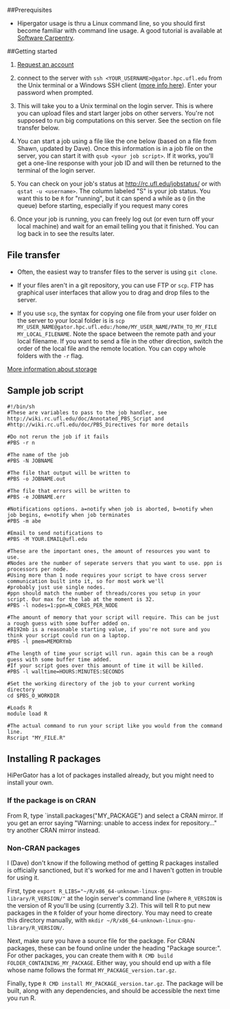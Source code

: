 ##Prerequisites
* Hipergator usage is thru a Linux command line, so you should first become familiar with command line usage. A good tutorial is available at [Software Carpentry](http://swcarpentry.github.io/shell-novice/02-create.html). 

##Getting started
1. [Request an account](http://www.rc.ufl.edu/help/account-request/)

2. connect to the server with `ssh <YOUR_USERNAME>@gator.hpc.ufl.edu` from the Unix terminal or a Windows SSH client ([more info here](http://wiki.hpc.ufl.edu/doc/Getting_Started)). Enter your password when prompted.

3. This will take you to a Unix terminal on the login server.  This is where you can upload files and start larger jobs on other servers. You're not supposed to run big computations on this server. See the section on file transfer below. 

4. You can start a job using a file like the one below (based on a file from Shawn, updated by Dave). Once this information is in a job file on the server, you can start it with `qsub <your job script>`. If it works, you'll get a one-line response with your job ID and will then be returned to the terminal of the login server.

5. You can check on your job's status at http://rc.ufl.edu/jobstatus/ or with `qstat -u <username>`. The column labeled "S" is your job status. You want this to be `R` for "running", but it can spend a while as `Q` (in the queue) before starting, especially if you request many cores

6. Once your job is running, you can freely log out (or even turn off your local machine) and wait for an email telling you that it finished.  You can log back in to see the results later.

## File transfer

* Often, the easiest way to transfer files to the server is using `git clone`.

* If your files aren't in a git repository, you can use FTP or `scp`.  FTP has graphical user interfaces that allow you to drag and drop files to the server.

* If you use `scp`, the syntax for copying one file from your user folder on the server to your local folder is is `scp MY_USER_NAME@gator.hpc.ufl.edu:/home/MY_USER_NAME/PATH_TO_MY_FILE MY_LOCAL_FILENAME`. Note the space between the remote path and your local filename. If you want to  send a file in the other direction, switch the order of the local file and the remote location.  You can copy whole folders with the `-r` flag.

[More information about storage](https://www.rc.ufl.edu/about/policies/storage/)


## Sample job script

```
#!/bin/sh
#These are variables to pass to the job handler, see http://wiki.rc.ufl.edu/doc/Annotated_PBS_Script and
#http://wiki.rc.ufl.edu/doc/PBS_Directives for more details

#Do not rerun the job if it fails
#PBS -r n

#The name of the job
#PBS -N JOBNAME

#The file that output will be written to
#PBS -o JOBNAME.out

#The file that errors will be written to
#PBS -e JOBNAME.err

#Notifications options. a=notify when job is aborted, b=notify when job begins, e=notify when job terminates
#PBS -m abe

#Email to send notifications to
#PBS -M YOUR.EMAIL@ufl.edu

#These are the important ones, the amount of resources you want to use.
#Nodes are the number of seperate servers that you want to use. ppn is processors per node.
#Using more than 1 node requires your script to have cross server communication built into it, so for most work we'll
#probably just use single nodes.
#ppn should match the number of threads/cores you setup in your script. Our max for the lab at the moment is 32.
#PBS -l nodes=1:ppn=N_CORES_PER_NODE

#The amount of memory that your script will require. This can be just a rough guess with some buffer added on.
#8192mb is a reasonable starting value, if you're not sure and you think your script could run on a laptop.
#PBS -l pmem=MEMORYmb

#The length of time your script will run. again this can be a rough guess with some buffer time added.
#If your script goes over this amount of time it will be killed. 
#PBS -l walltime=HOURS:MINUTES:SECONDS

#Set the working directory of the job to your current working directory
cd $PBS_O_WORKDIR

#Loads R
module load R

#The actual command to run your script like you would from the command line.
Rscript "MY_FILE.R"
```

## Installing R packages

HiPerGator has a lot of packages installed already, but you might need to install your own.

### If the package is on CRAN

From R, type `install.packages("MY_PACKAGE") and select a CRAN mirror.  If you get an error saying "Warning: unable to access index for repository..." try another CRAN mirror instead.

### Non-CRAN packages

I (Dave) don't know if the following method of getting R packages installed is officially sanctioned, but it's worked for me and I haven't gotten in trouble for using it.

First, type `export R_LIBS="~/R/x86_64-unknown-linux-gnu-library/R_VERSION/"` at the login server's command line (where `R_VERSION` is the version of R you'll be using (currently 3.2).  This will tell R to put new packages in the `R` folder of your home directory. You may need to create this directory manually, with `mkdir ~/R/x86_64-unknown-linux-gnu-library/R_VERSION/`.

Next, make sure you have a source file for the package.  For CRAN packages, these can be found online under the heading "Package source:".  For other packages, you can create them with `R CMD build FOLDER_CONTAINING_MY_PACKAGE`.  Either way, you should end up with a file whose name follows the format `MY_PACKAGE_version.tar.gz`.

Finally, type `R CMD install MY_PACKAGE_version.tar.gz`.  The package will be built, along with any dependencies, and should be accessible the next time you run R.